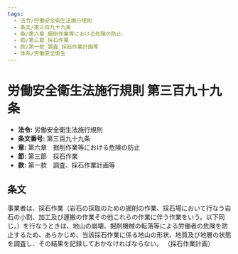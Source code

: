 ```yaml
---
tags:
  - 法令/労働安全衛生法施行規則
  - 条文/第三百九十九条
  - 章/第六章_掘削作業等における危険の防止
  - 節/第三節_採石作業
  - 款/第一款_調査_採石作業計画等
  - 体系/労働安全衛生
---
```

# 労働安全衛生法施行規則 第三百九十九条

- **法令:** 労働安全衛生法施行規則
- **条文番号:** 第三百九十九条
- **章:** 第六章　掘削作業等における危険の防止
- **節:** 第三節　採石作業
- **款:** 第一款　調査、採石作業計画等

## 条文
事業者は、採石作業（岩石の採取のための掘削の作業、採石場において行なう岩石の小割、加工及び運搬の作業その他これらの作業に伴う作業をいう。以下同じ。）を行なうときは、地山の崩壊、掘削機械の転落等による労働者の危険を防止するため、あらかじめ、当該採石作業に係る地山の形状、地質及び地層の状態を調査し、その結果を記録しておかなければならない。
（採石作業計画）

